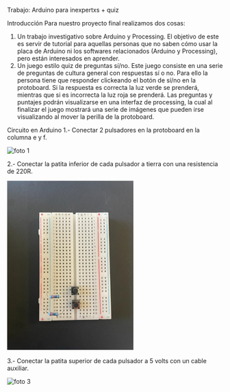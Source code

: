 Trabajo: Arduino para inexpertxs + quiz

Introducción
Para nuestro proyecto final realizamos dos cosas:
1.	Un trabajo investigativo sobre Arduino y Processing. El objetivo de este es servir de tutorial para aquellas personas que no saben cómo usar la placa de Arduino ni los softwares relacionados (Arduino y Processing), pero están interesados en aprender. 
2.	Un juego estilo quiz de preguntas sí/no. Este juego consiste en una serie de preguntas de cultura general con respuestas sí o no. Para ello la persona tiene que responder clickeando el botón de sí/no en la protoboard. Si la respuesta es correcta la luz verde se prenderá, mientras que si es incorrecta la luz roja se prenderá. Las preguntas y puntajes podrán visualizarse en una interfaz de processing, la cual al finalizar el juego mostrará una serie de imágenes que pueden irse visualizando al mover la perilla de la protoboard.

Circuito en Arduino
1.- Conectar 2 pulsadores en la protoboard en la columna e y f.

![foto 1](https://github.com/vickgit201/aud5i022-2023-1/blob/main/proyecto-final/vickgit201/Imagen1.png)

2.- Conectar la patita inferior de cada pulsador a tierra con una resistencia de 220R.

![foto 2](https://github.com/vickgit201/ArduinoParaInexpertxsyEjemplo/blob/main/Imagen21.png)

3.- Conectar la patita superior de cada pulsador a 5 volts con un cable auxiliar. 

![foto 3](https://github.com/vickgit201/aud5i022-2023-1/blob/main/proyecto-final/vickgit201/Imagen22.png)


